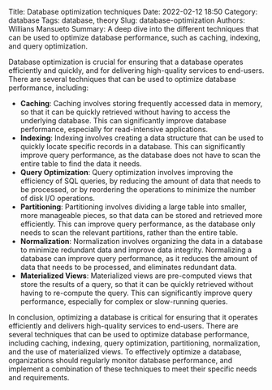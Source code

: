 Title: Database optimization techniques
Date: 2022-02-12 18:50
Category: database
Tags: database, theory
Slug: database-optimization
Authors: Willians Mansueto
Summary: A deep dive into the different techniques that can be used to optimize database performance, such as caching, indexing, and query optimization.

Database optimization is crucial for ensuring that a database operates efficiently and quickly, and for delivering high-quality services to end-users. There are several techniques that can be used to optimize database performance, including:

- **Caching**: Caching involves storing frequently accessed data in memory, so that it can be quickly retrieved without having to access the underlying database. This can significantly improve database performance, especially for read-intensive applications.
- **Indexing**: Indexing involves creating a data structure that can be used to quickly locate specific records in a database. This can significantly improve query performance, as the database does not have to scan the entire table to find the data it needs.
- **Query Optimization**: Query optimization involves improving the efficiency of SQL queries, by reducing the amount of data that needs to be processed, or by reordering the operations to minimize the number of disk I/O operations.
- **Partitioning**: Partitioning involves dividing a large table into smaller, more manageable pieces, so that data can be stored and retrieved more efficiently. This can improve query performance, as the database only needs to scan the relevant partitions, rather than the entire table.
- **Normalization**: Normalization involves organizing the data in a database to minimize redundant data and improve data integrity. Normalizing a database can improve query performance, as it reduces the amount of data that needs to be processed, and eliminates redundant data.
- **Materialized Views**: Materialized views are pre-computed views that store the results of a query, so that it can be quickly retrieved without having to re-compute the query. This can significantly improve query performance, especially for complex or slow-running queries.

In conclusion, optimizing a database is critical for ensuring that it operates efficiently and delivers high-quality services to end-users. There are several techniques that can be used to optimize database performance, including caching, indexing, query optimization, partitioning, normalization, and the use of materialized views. To effectively optimize a database, organizations should regularly monitor database performance, and implement a combination of these techniques to meet their specific needs and requirements.
